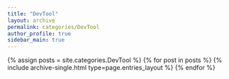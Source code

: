 ```yaml
---
title: "DevTool"
layout: archive
permalink: categories/DevTool
author_profile: true
sidebar_main: true
---
```



{% assign posts = site.categories.DevTool %}
{% for post in posts %} {% include archive-single.html type=page.entries_layout %} {% endfor %}